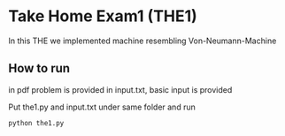 # Take Home Exam1 (THE1)

In this THE we implemented machine resembling Von-Neumann-Machine


## How to run
in pdf problem is provided in input.txt, basic input is provided

Put the1.py and input.txt under same folder and run 

```
python the1.py

```
